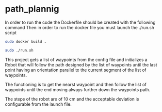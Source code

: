 # path_plannig
In order to run the code the Dockerfile should be created with the following command
Then in order to run the docker file you must launch the ./run.sh script

```sh
sudo docker build .

sudo ./run.sh
```
This project gets a list of waypoints from the config file and initializes a Robot
that will follow the path designed by the list of waypoints until the last point 
having an orientation parallel to the current segment of the list of waypoints.

The functioning is to get the nearst waypoint and then follow the list of waypoints
until the end moving always further down the waypoints path.

The steps of the robot are of 10 cm and the acceptable deviation is configurable 
from the launch file.

